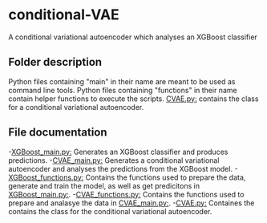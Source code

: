 # conditional-VAE
A conditional variational autoencoder which analyses an XGBoost classifier

## Folder description
Python files containing "main" in their name are meant to be used as command line tools. 
Python files containing "functions" in their name contain helper functions to execute the scripts. 
[CVAE.py:](CVAE.py) contains the class for a conditional variational autoencoder. 

## File documentation
-[XGBoost_main.py:](XGBoost_main.py) Generates an XGBoost classifier and produces predictions.
-[CVAE_main.py:](CVAE_main.py) Generates a conditional variational autoencoder and analyses the predictions from the XGBoost model.
-[XGBoost_functions.py:](XGBoost_functions.py) Contains the functions used to prepare the data, generate and train the model, as well as get predicitons in [XGBoost_main.py:](XGBoost_main.py).
-[CVAE_functions.py:](CVAE_functions.py) Contains the functions used to prepare and analasye the data in [CVAE_main.py:](CVAE_main.py).
-[CVAE.py:](CVAE.py) Containes the contains the class for the conditional variational autoencoder. 
